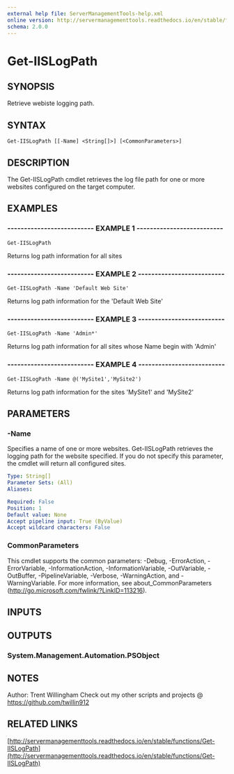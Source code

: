 ```yaml
---
external help file: ServerManagementTools-help.xml
online version: http://servermanagementtools.readthedocs.io/en/stable/functions/Get-IISLogPath
schema: 2.0.0
---
```


# Get-IISLogPath

## SYNOPSIS
Retrieve webiste logging path.

## SYNTAX

```
Get-IISLogPath [[-Name] <String[]>] [<CommonParameters>]
```

## DESCRIPTION
The Get-IISLogPath cmdlet retrieves the log file path for one or more websites configured on the target computer.

## EXAMPLES

### -------------------------- EXAMPLE 1 --------------------------
```
Get-IISLogPath
```

Returns log path information for all sites

### -------------------------- EXAMPLE 2 --------------------------
```
Get-IISLogPath -Name 'Default Web Site'
```

Returns log path information for the 'Default Web Site'

### -------------------------- EXAMPLE 3 --------------------------
```
Get-IISLogPath -Name 'Admin*'
```

Returns log path information for all sites whose Name begin with 'Admin'

### -------------------------- EXAMPLE 4 --------------------------
```
Get-IISLogPath -Name @('MySite1','MySite2')
```

Returns log path information for the sites 'MySite1' and 'MySite2'

## PARAMETERS

### -Name
Specifies a name of one or more websites. 
Get-IISLogPath retrieves the logging path for the website specified. 
If you do not specify this parameter, the cmdlet will return all configured sites.

```yaml
Type: String[]
Parameter Sets: (All)
Aliases: 

Required: False
Position: 1
Default value: None
Accept pipeline input: True (ByValue)
Accept wildcard characters: False
```

### CommonParameters
This cmdlet supports the common parameters: -Debug, -ErrorAction, -ErrorVariable, -InformationAction, -InformationVariable, -OutVariable, -OutBuffer, -PipelineVariable, -Verbose, -WarningAction, and -WarningVariable. For more information, see about_CommonParameters (http://go.microsoft.com/fwlink/?LinkID=113216).

## INPUTS

## OUTPUTS

### System.Management.Automation.PSObject

## NOTES
Author: Trent Willingham
Check out my other scripts and projects @ https://github.com/twillin912

## RELATED LINKS

[http://servermanagementtools.readthedocs.io/en/stable/functions/Get-IISLogPath](http://servermanagementtools.readthedocs.io/en/stable/functions/Get-IISLogPath)

